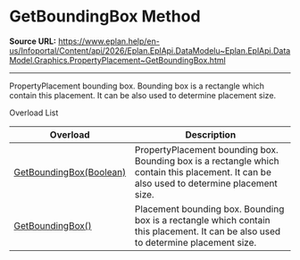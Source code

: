 # GetBoundingBox Method

**Source URL:** https://www.eplan.help/en-us/Infoportal/Content/api/2026/Eplan.EplApi.DataModelu~Eplan.EplApi.DataModel.Graphics.PropertyPlacement~GetBoundingBox.html

---

PropertyPlacement bounding box. Bounding box is a rectangle which contain this placement. It can be also used to determine placement size.

Overload List

| Overload | Description |
| --- | --- |
| [GetBoundingBox(Boolean)](Eplan.EplApi.DataModelu~Eplan.EplApi.DataModel.Graphics.PropertyPlacement~GetBoundingBox(Boolean).html) | PropertyPlacement bounding box. Bounding box is a rectangle which contain this placement. It can be also used to determine placement size. |
| [GetBoundingBox()](Eplan.EplApi.DataModelu~Eplan.EplApi.DataModel.Graphics.PropertyPlacement~GetBoundingBox().html) | Placement bounding box. Bounding box is a rectangle which contain this placement. It can be also used to determine placement size. |

